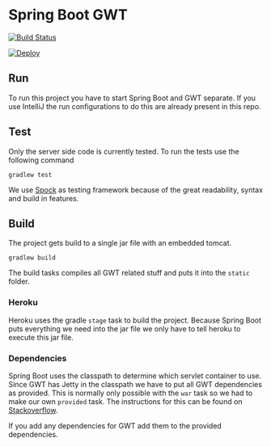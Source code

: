 # Spring Boot GWT

[![Build Status](https://travis-ci.org/feedm3/spring-boot-gwt.svg)](https://travis-ci.org/feedm3/spring-boot-gwt)

[![Deploy](https://www.herokucdn.com/deploy/button.svg)](https://heroku.com/deploy?template=https://github.com/feedm3/spring-boot-gwt/blob/master)

## Run

To run this project you have to start Spring Boot and GWT separate. If you use IntelliJ the run configurations
to do this are already present in this repo.

## Test

Only the server side code is currently tested. To run the tests use the following command

```
gradlew test
```

We use [Spock](https://github.com/spockframework/spock) as testing framework because of the great
readability, syntax and build in features.

## Build
The project gets build to a single jar file with an embedded tomcat.

```
gradlew build
```

The build tasks compiles all GWT related stuff and puts it into the `static` folder.

### Heroku

Heroku uses the gradle `stage` task to build the project. Because Spring Boot puts everything we
need into the jar file we only have to tell heroku to execute this jar file.

### Dependencies

Spring Boot uses the classpath to determine which servlet container to use. Since GWT has Jetty
in the classpath we have to put all GWT dependencies as provided. This is normally only possible
with the `war` task so we had to make our own `provided` task. The instructions for this can be
found on [Stackoverflow](http://stackoverflow.com/a/20841280/3141881).

If you add any dependencies for GWT add them to the provided dependencies.